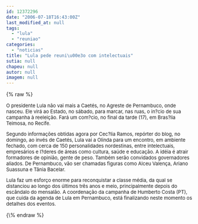 ```yaml
---
id: 12372296
date: "2006-07-18T16:43:00Z"
last_modified_at: null
tags:
  - "lula"
  - "reuniao"
categories:
  - "noticias"
title: "Lula pede reuni\u00e3o com intelectuais"
sutia: null
chapeu: null
autor: null
imagem: null
---
```

{\% raw %}
<p><FONT size=2></p>
<p><P>O presidente Lula não vai mais a Caetés, no Agreste de Pernambuco, onde nasceu. Ele virá ao Estado, no sábado, para marcar, nas ruas, o in?cio de sua campanha à reeleição. Fará um com?cio, no final da tarde (17), em Bras?lia Teimosa, no Recife.</P></p>
<p><P>Segundo informações obtidas agora por Cec?lia Ramos, repórter do blog, no domingo, ao invés de Caetés, Lula vai a Olinda para um encontro, em ambiente fechado, com cerca de 150 personalidades nordestinas, entre intelectuais, empresários e l?deres de áreas como cultura, saúde e educação. A idéia é atrair formadores de opinião, gente de peso. Também serão convidados governadores aliados. De Pernambuco, vão ser chamadas figuras como Alceu Valença, Ariano Suassuna e Tânia Bacelar.</P></p>
<p><P>Lula faz um esforço enorme para reconquistar a classe média, da qual se distanciou ao longo dos últimos três anos e meio, principalmente depois do escândalo do mensalão. A coordenação da campanha de Humberto Costa (PT), que cuida da agenda de Lula em Pernambuco, está finalizando neste momento os detalhes dos eventos.</P></FONT> </p>
{\% endraw %}